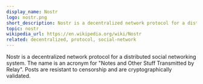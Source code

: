 ```yaml
---
display_name: Nostr
logo: nostr.png
short_description: Nostr is a decentralized network protocol for a distributed social networking system.
topic: nostr
wikipedia_url: https://en.wikipedia.org/wiki/Nostr
related: decentralized, protocol, social-network
---
```

Nostr is a decentralized network protocol for a distributed social networking system. The name is an acronym for "Notes and Other Stuff Transmitted by Relay". Posts are resistant to censorship and are cryptographically validated.
